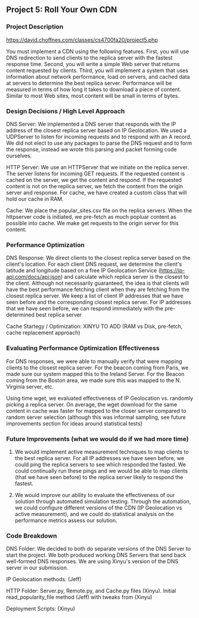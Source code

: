 ## Project 5: Roll Your Own CDN

### Project Description

https://david.choffnes.com/classes/cs4700fa20/project5.php

You must implement a CDN using the following features. First, you will use DNS redirection to send clients to the replica server with the fastest response time. Second, you will write a simple Web server that returns content requested by clients. Third, you will implement a system that uses information about network performance, load on servers, and cached data at servers to determine the best replica server. Performance will be measured in terms of how long it takes to download a piece of content. Similar to most Web sites, most content will be small in terms of bytes.

### Design Decisions / High Level Approach
DNS Server:  We implemented a DNS server that responds with the IP address of the closest replica server based on IP Geolocation.  We used a UDPServer to listen for incoming requests and to respond with an A record.  We did not elect to use any packages to parse the DNS request and to form the response, instead we wrote this parsing and packet forming code ourselves.

HTTP Server:  We use an HTTPServer that we initiate on the replica server.  The server listens for incoming GET requests. If the requested content is cached on the server, we get the content and respond.  If the requested content is not on the replica server, we fetch the content from the origin server and response.  For cache, we have created a custom class that will hold our cache in RAM.  

Cache:  We place the popular_sites.csv file on the replica servers.  When the httpserver code is initiated, we pre-fetch as much popluar content as possible into cache.  We make get requests to the origin server for this content. 

### Performance Optimization

DNS Response: We direct clients to the closest replica server based on the client's location.  For each client DNS request, we determine the client's latitude and longitude based on a free IP Geolocation Service (https://ip-api.com/docs/api:json) and calculate which replica server is the closest to the client.  Although not necessarily guaranteed, the idea is that clients will have the best performance fetching client when they are fetching from the closest replica server.  We keep a list of client IP addresses that we have seen before and the corresponding closest replica server.  For IP addresses that we have seen before, we can respond immediately with the pre-determined best replica server

Cache Startegy / Optimization: XINYU TO ADD (RAM vs Disk, pre-fetch, cache replacement approach)

### Evaluating Performance Optimization Effectiveness
For DNS responses, we were able to manually verify that were mapping clients to the closest replica server.  For the beacon coming from Paris, we made sure our system mapped this to the Ireland Server.  For the Beacon coming from the Boston area, we made sure this was mapped to the N. Virginia server, etc.

Using time wget, we evaluated effectiveness of IP Geolocation vs. randomly picking a replica server.  On average, the wget download for the same content in cache was faster for mapped to the closer server compared to random server selection (although this was informal sampling, see future improvements section for ideas around statistical tests)

### Future Improvements (what we would do if we had more time)

1) We would implement active measurement techniques to map clients to the best replica server. For all IP addresses we have seen before, we could ping the replica servers to see which responded the fasted.  We could continually run these pings and we would be able to map clients (that we have seen before) to the replica server likely to respond the fastest. 

2) We would improve our ability to evaluate the effectiveness of our solution through automated simulation testing.  Through the automation, we could configure different versions of the CDN (IP Geolocation vs active measurement), and we could do statistical analysis on the performance metrics assess our solution.

### Code Breakdown

DNS Folder: We decided to both do separate versions of the DNS Server to start the project.  We both produced working DNS Servers that send back well-formed DNS responses.  We are using Xinyu's version of the DNS server in our submission.  

IP Geolocation methods: (Jeff)

HTTP Folder:  Server.py, Remote.py, and Cache.py files (Xinyu).  Initial read_popularity_file method (Jeff) with tweaks from (Xinyu)

Deployment Scripts: (Xinyu)


